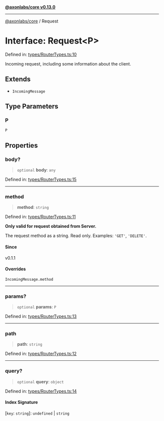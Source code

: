 [**@axonlabs/core v0.13.0**](../README.md)

***

[@axonlabs/core](../globals.md) / Request

# Interface: Request\<P\>

Defined in: [types/RouterTypes.ts:10](https://github.com/AxonJsLabs/AxonJs/blob/407e35cea641a89da71a37171ebae2edf17c9012/src/types/RouterTypes.ts#L10)

Incoming request, including some information about the client.

## Extends

- `IncomingMessage`

## Type Parameters

### P

`P`

## Properties

### body?

> `optional` **body**: `any`

Defined in: [types/RouterTypes.ts:15](https://github.com/AxonJsLabs/AxonJs/blob/407e35cea641a89da71a37171ebae2edf17c9012/src/types/RouterTypes.ts#L15)

***

### method

> **method**: `string`

Defined in: [types/RouterTypes.ts:11](https://github.com/AxonJsLabs/AxonJs/blob/407e35cea641a89da71a37171ebae2edf17c9012/src/types/RouterTypes.ts#L11)

**Only valid for request obtained from Server.**

The request method as a string. Read only. Examples: `'GET'`, `'DELETE'`.

#### Since

v0.1.1

#### Overrides

`IncomingMessage.method`

***

### params?

> `optional` **params**: `P`

Defined in: [types/RouterTypes.ts:13](https://github.com/AxonJsLabs/AxonJs/blob/407e35cea641a89da71a37171ebae2edf17c9012/src/types/RouterTypes.ts#L13)

***

### path

> **path**: `string`

Defined in: [types/RouterTypes.ts:12](https://github.com/AxonJsLabs/AxonJs/blob/407e35cea641a89da71a37171ebae2edf17c9012/src/types/RouterTypes.ts#L12)

***

### query?

> `optional` **query**: `object`

Defined in: [types/RouterTypes.ts:14](https://github.com/AxonJsLabs/AxonJs/blob/407e35cea641a89da71a37171ebae2edf17c9012/src/types/RouterTypes.ts#L14)

#### Index Signature

\[`key`: `string`\]: `undefined` \| `string`
